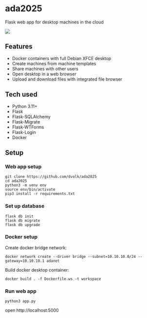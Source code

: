 # ada2025

Flask web app for desktop machines in the cloud

<img src="https://i.postimg.cc/SS78Kjmm/localhost-5000-machines">

## Features

- Docker containers with full Debian XFCE desktop
- Create machines from machine templates
- Share machines with other users
- Open desktop in a web browser
- Upload and download files with integrated file browser

## Tech used

- Python 3.11+
- Flask
- Flask-SQLAlchemy
- Flask-Migrate
- Flask-WTForms
- Flask-Login
- Docker

## Setup

### Web app setup

```
git clone https://github.com/dvolk/ada2025
cd ada2025
python3 -m venv env
source env/bin/activate
pip3 install -r requirements.txt
```

### Set up database

```
flask db init
flask db migrate
flask db upgrade
```

### Docker setup

Create docker bridge network:

```
docker network create --driver bridge --subnet=10.10.10.0/24 --gateway=10.10.10.1 adanet
```

Build docker desktop container:

```
docker build . -f Dockerfile.ws -t workspace
```

### Run web app

```
python3 app.py
```

open http://localhost:5000
